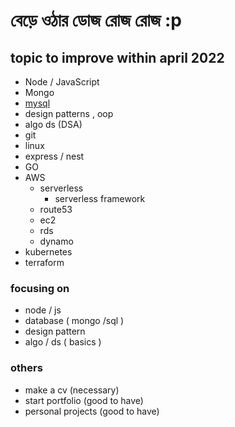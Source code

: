 # বেড়ে ওঠার ডোজ রোজ রোজ  :p 
## topic to improve within april 2022 
- Node / JavaScript 
- Mongo
- [mysql](/mysql.md)
- design patterns , oop 
- algo ds (DSA) 
- git 
- linux 
- express / nest  
- GO
- AWS
    - serverless 
        - serverless framework 
    - route53
    - ec2 
    - rds
    - dynamo 
- kubernetes
- terraform 


### focusing on 

- node / js 
- database ( mongo /sql )
- design pattern 
- algo / ds ( basics )

### others 
- make a cv (necessary) 
- start portfolio (good to have)
- personal projects (good to have)